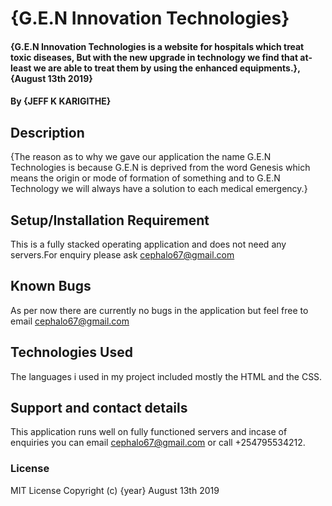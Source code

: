 # {G.E.N Innovation Technologies}
#### {G.E.N Innovation Technologies is a website for hospitals which treat toxic diseases, But with the new upgrade in technology we find that at-least we are able to treat them by using the enhanced equipments.}, {August 13th 2019}
#### By **{JEFF K KARIGITHE}**
## Description
{The reason as to why we gave our application the name G.E.N Technologies is because G.E.N is deprived from the word Genesis which means the origin or mode of formation of something and to G.E.N Technology we will always have a solution to each medical emergency.}
## Setup/Installation Requirement
This is a fully stacked operating application and does not need any servers.For enquiry please ask cephalo67@gmail.com
## Known Bugs
As per now there are currently no bugs in the application but feel free to email cephalo67@gmail.com
## Technologies Used
The languages i used in my project included mostly the HTML and the CSS.
## Support and contact details
This application runs well on fully functioned servers and incase of enquiries you can email cephalo67@gmail.com or call +254795534212.
### License
MIT License
Copyright (c) {year}
August 13th 2019
